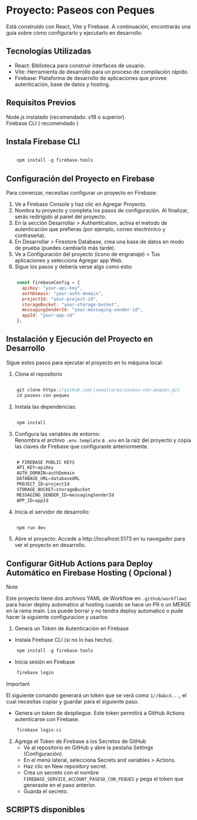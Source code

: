 # Proyecto: Paseos con Peques
Está construido con React, Vite y Firebase. A continuación, encontrarás una guía sobre cómo configurarlo y ejecutarlo en desarrollo.

## Tecnologías Utilizadas
- React: Biblioteca para construir interfaces de usuario.
- Vite: Herramienta de desarrollo para un proceso de compilación rápido.
- Firebase: Plataforma de desarrollo de aplicaciones que provee autenticación, base de datos y hosting.

## Requisitos Previos
Node.js instalado (recomendado: v18 o superior).  
Firebase CLI ( recomendado )

## Instala Firebase CLI
```javascript

    npm install -g firebase-tools

```

## Configuración del Proyecto en Firebase

Para comenzar, necesitas configurar un proyecto en Firebase:

1. Ve a Firebase Console y haz clic en Agregar Proyecto.
2. Nombra tu proyecto y completa los pasos de configuración. Al finalizar, serás redirigido al panel del proyecto.
3. En la sección Desarrollar > Authentication, activa el método de autenticación que prefieras (por ejemplo, correo electrónico y contraseña).
4. En Desarrollar > Firestore Database, crea una base de datos en modo de prueba (puedes cambiarlo más tarde).
5. Ve a Configuración del proyecto (ícono de engranaje) > Tus aplicaciones y selecciona Agregar app Web.
6. Sigue los pasos y debería verse algo como esto:

```javascript

    const firebaseConfig = {
      apiKey: "your-api-key",
      authDomain: "your-auth-domain",
      projectId: "your-project-id",
      storageBucket: "your-storage-bucket",
      messagingSenderId: "your-messaging-sender-id",
      appId: "your-app-id"
    };

```
## Instalación y Ejecución del Proyecto en Desarrollo
Sigue estos pasos para ejecutar el proyecto en tu máquina local:
1. Clona el repositorio
```javascript

    git clone https://github.com/jsemalvarez/paseos-con-peques.git
    cd paseos-con-peques

```
2. Instala las dependencias:
```javascript

    npm install

```
3. Configura las variables de entorno:  
Renombra el archivo `.env.template` a `.env` en la raíz del proyecto y copia las claves de Firebase que configuraste anteriormente.
```javascript

    # FIREBASE PUBLIC KEYS
    API_KEY=apiKey
    AUTH_DOMAIN=authDomain
    DATABASE_URL=databaseURL
    PROJECT_ID=projectId
    STORAGE_BUCKET=storageBucket
    MESSAGING_SENDER_ID=messagingSenderId
    APP_ID=appId

```
4. Inicia el servidor de desarrollo:
```javascript

    npm run dev

```
5. Abre el proyecto:
Accede a http://localhost:5173 en tu navegador para ver el proyecto en desarrollo.

## Configurar GitHub Actions para Deploy Automático en Firebase Hosting ( Opcional )

> [!NOTE]
> Este proyecto tiene dos archivos YAML de Workflow en ` .github/workflows ` para hacer deploy automatico al hosting cuando se hace un PR o un MERGE en la rama main. 
> Los puede borrar y no tendra deploy automatico o pude hacer la siguiente configuracion y usarlos

1. Genera un Token de Autenticación en Firebase
- Instala Firebase CLI (si no lo has hecho).
```javascript
    npm install -g firebase-tools
```
- Inicia sesión en Firebase
```javascript
    firebase login
```
> [!IMPORTANT]  
> El siguiente comando generará un token que se verá como ` 1//0abcd... `, el cual necesitas copiar y guardar para el siguiente paso.
- Genera un token de despliegue. Este token permitirá a GitHub Actions autenticarse con Firebase.  
```javascript
    firebase login:ci
```

2. Agrega el Token de Firebase a los Secretos de GitHub
    - Ve al repositorio en GitHub y abre la pestaña Settings (Configuración).
    - En el menú lateral, selecciona Secrets and variables > Actions.
    - Haz clic en New repository secret.
    - Crea un secreto con el nombre `FIREBASE_SERVICE_ACCOUNT_PASESO_CON_PEQUES` y pega el token que generaste en el paso anterior.
    - Guarda el secreto.
      
## SCRIPTS disponibles

